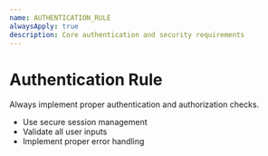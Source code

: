 ```yaml
---
name: AUTHENTICATION_RULE
alwaysApply: true
description: Core authentication and security requirements
---
```


# Authentication Rule

Always implement proper authentication and authorization checks.

- Use secure session management
- Validate all user inputs
- Implement proper error handling
